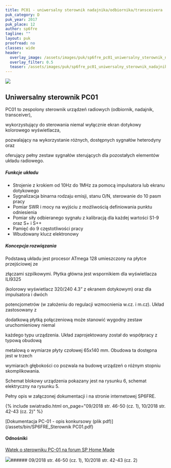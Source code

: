```yaml
---
title: PC01 - uniwersalny sterownik nadajnika/odbiornika/transceivera
puk_category: D
puk_year: 2017
puk_place: 12
author: sp6fre
tagline: ""
layout: puk
proofread: no
classes: wide
header:
  overlay_image: /assets/images/puk/sp6fre_pc01_uniwersalny_sterownik_nadajnika_odbiornika_transceivera.jpg
  overlay_filter: 0.5
  teaser: /assets/images/puk/sp6fre_pc01_uniwersalny_sterownik_nadajnika_odbiornika_transceivera.jpg
---
```






 



![](assets/data/img/projects/2017-12-0.jpg) 



Uniwersalny sterownik PC01
--------------------------





 PC01 to zespolony sterownik urządzeń radiowych (odbiornik, nadajnik, transceiver),

 wykorzystujący do sterowania niemal wyłącznie ekran dotykowy kolorowego wyświetlacza,

 pozwalający na wykorzystanie różnych, dostępnych sygnałów heterodyny oraz

 oferujący pełny zestaw sygnałów sterujących dla pozostałych elementów układu radiowego.




##### Funkcje układu




* Strojenie z krokiem od 10Hz do 1MHz za pomocą impulsatora lub ekranu dotykowego
* Sygnalizacja binarna rodzaju emisji, stanu O/N, sterowanie do 10 pasm pracy
* Pomiar SWR i mocy na wyjściu z możliwością definiowania punktu odniesienia
* Pomiar siły odbieranego sygnału z kalibracją dla każdej wartości S1-9 oraz S+ i S++
* Pamięć do 9 częstotliwości pracy
* Wbudowany klucz elektronowy




##### Koncepcja rozwiązania




Podstawą układu jest procesor ATmega 128 umieszczony na płytce przejściowej ze

złączami szpilkowymi. Płytka główna jest wspornikiem dla wyświetlacza ILI9325

(kolorowy wyświetlacz 320/240 4.3” z ekranem dotykowym) oraz dla impulsatora i dwóch

potencjometrów (w założeniu do regulacji wzmocnienia w.cz. i m.cz). Układ zastosowany z

dodatkową płytką połączeniową może stanowić wygodny zestaw uruchomieniowy niemal

każdego typu urządzenia. Układ zaprojektowany został do współpracy z typową obudową

metalową o wymiarze płyty czołowej 65x140 mm. Obudowa ta dostępna jest w trzech

wymiarach głębokości co pozwala na budowę urządzeń o różnym stopniu skomplikowania.






Schemat blokowy urządzenia pokazany jest na rysunku 6, schemat elektryczny na rysunku 5.

Pełny opis w załączonej dokumentacji i na stronie internetowej SP6FRE.





{% include swiatradio.html on_page="09/2018 str. 46-50 (cz. 1), 10/2018 str. 42-43 (cz. 2)" %}

[Dokumentacja PC-01 - opis konkursowy (plik pdf)](/assets/bin/SP6FRE_Sterownik PC01.pdf)




#### Odnośniki

[Wątek o sterowniku PC-01 na forum SP Home Made](http://www.sp-hm.pl/thread-2999.html)

 



![](assets/img/logo/sr_logo_s.jpg)###### 09/2018 str. 46-50 (cz. 1), 10/2018 str. 42-43 (cz. 2)

 





 


